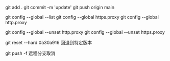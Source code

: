 git add .
git commit -m 'update'
git push origin main

git config --global --list
git config --global https.proxy
git config --global http.proxy

git config --global --unset http.proxy
git config --global --unset https.proxy



git reset --hard 0a30a916 回退到特定版本

git push -f 远程分支取消